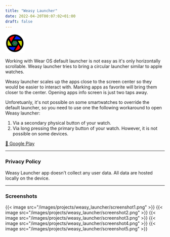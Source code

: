 ```yaml
---
title: "Weasy Launcher"
date: 2022-04-20T00:07:02+01:00
draft: false
---
```


![icon](/images/projects/weasy_launcher/icon.png)

Working with Wear OS default launcher is not easy as it's only horizontally scrollable. Weasy launcher tries to bring a circular launcher similar to apple watches.

Weasy launcher scales up the apps close to the screen center so they would be easier to interact with. Marking apps as favorite will bring them closer to the center.
Opening apps info screen is just two taps away.

Unforetuanly, it's not possible on some smartwatches to override the default launcher, so you need to use one the following workaround to open Weasy launcher:

1. Via a secondary physical button of your watch.
2. Via long pressing the primary button of your watch. However, it is not possible on some devices.

[🔗 Google Play](https://play.google.com/store/apps/details?id=com.mbt925.wear.weasylauncher)

---

### Privacy Policy
Weasy Launcher app doesn't collect any user data. All data are hosted locally on the device.

---

### Screenshots

{{< image src="/images/projects/weasy_launcher/screenshot1.png" >}}
{{< image src="/images/projects/weasy_launcher/screenshot2.png" >}}
{{< image src="/images/projects/weasy_launcher/screenshot3.png" >}}
{{< image src="/images/projects/weasy_launcher/screenshot4.png" >}}
{{< image src="/images/projects/weasy_launcher/screenshot5.png" >}}